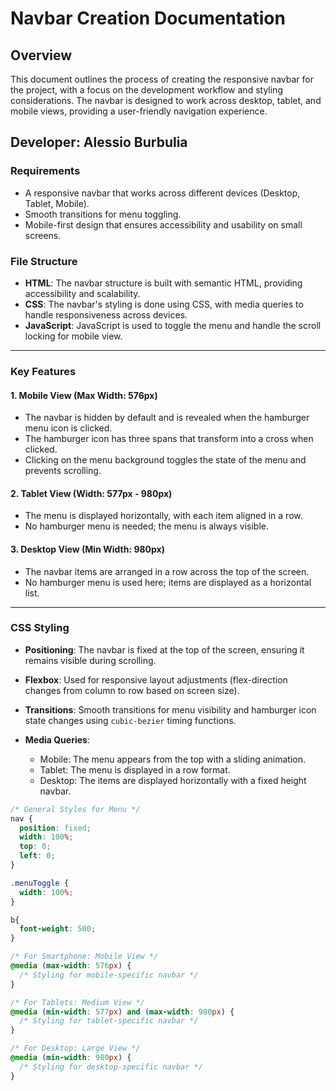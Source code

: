 # Navbar Creation Documentation

## Overview

This document outlines the process of creating the responsive navbar for the project, with a focus on the development workflow and styling considerations. The navbar is designed to work across desktop, tablet, and mobile views, providing a user-friendly navigation experience.

## Developer: Alessio Burbulia

### Requirements

- A responsive navbar that works across different devices (Desktop, Tablet, Mobile).
- Smooth transitions for menu toggling.
- Mobile-first design that ensures accessibility and usability on small screens.

### File Structure

- **HTML**: The navbar structure is built with semantic HTML, providing accessibility and scalability.
- **CSS**: The navbar's styling is done using CSS, with media queries to handle responsiveness across devices.
- **JavaScript**: JavaScript is used to toggle the menu and handle the scroll locking for mobile view.

---

### Key Features

#### 1. **Mobile View (Max Width: 576px)**

   - The navbar is hidden by default and is revealed when the hamburger menu icon is clicked.
   - The hamburger icon has three spans that transform into a cross when clicked.
   - Clicking on the menu background toggles the state of the menu and prevents scrolling.

#### 2. **Tablet View (Width: 577px - 980px)**

   - The menu is displayed horizontally, with each item aligned in a row.
   - No hamburger menu is needed; the menu is always visible.

#### 3. **Desktop View (Min Width: 980px)**

   - The navbar items are arranged in a row across the top of the screen.
   - No hamburger menu is used here; items are displayed as a horizontal list.

---

### CSS Styling

- **Positioning**: The navbar is fixed at the top of the screen, ensuring it remains visible during scrolling.
- **Flexbox**: Used for responsive layout adjustments (flex-direction changes from column to row based on screen size).
- **Transitions**: Smooth transitions for menu visibility and hamburger icon state changes using `cubic-bezier` timing functions.

- **Media Queries**:

    - Mobile: The menu appears from the top with a sliding animation.
    - Tablet: The menu is displayed in a row format.
    - Desktop: The items are displayed horizontally with a fixed height navbar.

```css
/* General Styles for Menu */
nav {
  position: fixed;
  width: 100%;
  top: 0;
  left: 0;
}

.menuToggle {
  width: 100%;
}

b{
  font-weight: 500;
}

/* For Smartphone: Mobile View */
@media (max-width: 576px) {
  /* Styling for mobile-specific navbar */
}

/* For Tablets: Medium View */
@media (min-width: 577px) and (max-width: 980px) {
  /* Styling for tablet-specific navbar */
}

/* For Desktop: Large View */
@media (min-width: 980px) {
  /* Styling for desktop-specific navbar */
}